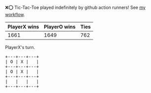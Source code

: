 :x::o: Tic-Tac-Toe played indefinitely by github action runners! See [my workflow](.github/workflows/play.yaml).

|PlayerX wins|PlayerO wins|Ties|
|-|-|-|
|1661|1649|762|

PlayerX's turn.

<pre>
+---+---+---+
| O | X |   |
+---+---+---+
| O | X |   |
+---+---+---+
|   |   |   |
+---+---+---+
</pre>